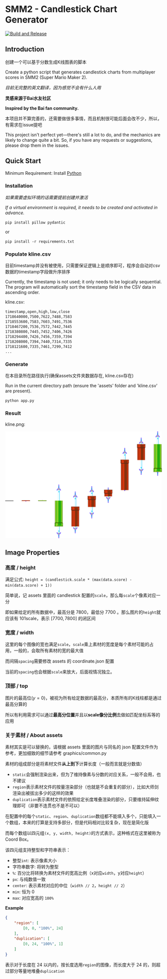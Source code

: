 # SMM2 - Candlestick Chart Generator

[![Build and Release](https://github.com/AceSuperBest/smm2-candlestick/actions/workflows/build.yaml/badge.svg)](https://github.com/AceSuperBest/smm2-candlestick/actions/workflows/build.yaml)

## Introduction
创建一个可以基于分数生成K线图表的脚本

Create a python script that generates candlestick charts from multiplayer scores in SMM2 (Super Mario Maker 2).

*目前无完整的英文翻译，因为感觉不会有什么人用*

**灵感来源于Bai水友社区**

**Inspired by the Bai fan community.**

本项目并不算完善的，还需要做很多事情，而且机制很可能后面会改不少，所以，有需求在issue提吧

This project isn't perfect yet—there's still a lot to do, and the mechanics are likely to change quite a bit. So, if you have any requests or suggestions, please drop them in the issues.

## Quick Start
Minimum Requirement: Install [Python](https://www.python.org/downloads/)
### Installation
*如果需要虚拟环境的话需要提前创建并激活*

*If a virtual environment is required, it needs to be created and activated in advance.*

```shell
pip install pillow pydantic
```

or

```shell
pip install -r requirements.txt
```

### Populate kline.csv
目前timestamp并没有被使用，只需要保证逻辑上是顺序即可，程序会自动对csv数据的timestamp字段做升序排序

Currently, the timestamp is not used; it only needs to be logically sequential. The program will automatically sort the timestamp field in the CSV data in ascending order.

kline.csv:

```csv
timestamp,open,high,low,close
1718640000,7500,7622,7488,7583
1718553600,7583,7603,7491,7536
1718467200,7536,7572,7442,7445
1718380800,7445,7452,7406,7426
1718294400,7426,7456,7359,7394
1718208000,7394,7440,7314,7335
1718121600,7335,7461,7299,7412
...
```

### Generate
在本目录所在路径执行(确保assets文件夹数据存在, kline.csv存在)

Run in the current directory path (ensure the 'assets' folder and 'kline.csv' are present).

```shell
python app.py
```

### Result
kline.png:

![kline](template/kline.png)


## Image Properties
### 高度 / height
满足公式: `height = (candlestick.scale * (max(data.score) - min(data.score) + 1))`

简单说，记 assets 里面的 candlestick 配置的`scale`，那么每`scale`个像素对应一分

即如果给定的所有数据中，最高分是 $7800$，最低分 $7700$ 。那么图片的`height`就应该有 $101\text{scale}$，表示 $\left[7700,7800\right]$ 的闭区间

### 宽度 / width
这里的每个图像的宽也满足`scale`，`scale`乘上素材的宽度是每个素材可能的占用，一般的，会取所有素材的宽的最大值

而间隔`spacing`需要修改 assets 的 coordinate.json 配置

当前的`spacing`也会根据`scale`来放大，后面视情况独立。

### 顶部 / top
图片的最高位($y=0$)，被视为所有给定数据的最高分，本质所有的K线柱都是通过最高分算的

所以有利用需求可以通过**最高分位置**并且以**scale像分比例**去做如匹配坐标系等的应用

### 关于素材 / About assets
素材其实是可以替换的，请根据 assets 里面的图片与同名的 json 配置文件作为参考，更加细致的细节请参考 graphics/common.py

素材的组成部分是将素材文件**从上到下**计算长度（一般而言就是分数值）

- `static`会强制渲染出来，但为了维持像素与分数的对应关系，一般不会用，也不建议
- `region`表示素材文件的按量渲染部分（也就是不会重复的部分），比如大师剑渲染出被拔出多少的这样的效果
- `duplication`表示素材文件的依照给定长度堆叠渲染的部分，只要维持延伸纹理即可（非要不连贯也不是不可以）

在配置中的每个`static`、`region`、`duplication`数组都不能填入多个，只能填入一个数组，本来的打算是支持多部分，但是代码相对比较复杂，现在是简化版

而每个数组以四元组`(x, y, width, height)`的方式表示，这种格式在这里被称为 Coord Box。

该四元组支持整型和字符串表示：

- 整型`int`: 表示像素大小
- 字符串数字: 将转为整型
- `%`: 百分比将转换为素材文件的宽高比例（x对应`width`，y对应`height`）
- `px`: 与纯数值一致
- `center`: 表示素材对应的中位（`width // 2`，`height // 2`）
- `min`: 恒为 $0$
- `max`: 对应宽高的 `100%`

**Example**

```json
{
    "region": [
        [0, 0, "100%", 24]
    ],
    "duplication": [
        [0, 24, "100%", 1]
    ]
}
```

表示对于长度在 $24$ 以内的，按长度选用`region`的图像，而长度大于 $24$ 的，则超过部分等量地堆叠`duplication`
